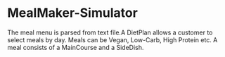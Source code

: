 # MealMaker-Simulator
The meal menu is parsed from text file.A DietPlan allows a customer to select meals by day. Meals can be Vegan, Low-Carb, High Protein etc. A meal consists of a MainCourse and a SideDish.
